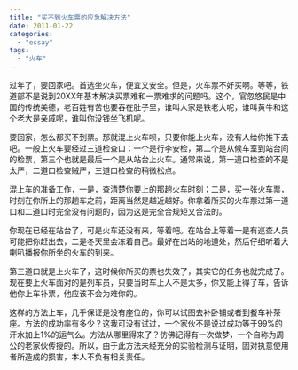 ```yaml
---
title: "买不到火车票的应急解决方法"
date: 2011-01-22
categories: 
  - "essay"
tags: 
  - "火车"
---
```


过年了，要回家吧。首选坐火车，便宜又安全。但是，火车票不好买啊。等等，铁道部不是说到20XX年基本解决买票难和一票难求的问题吗。这个，官忽悠民是中国的传统美德，老百姓有苦也要吞在肚子里，谁叫人家是铁老大呢，谁叫黄牛和这个老大是亲戚呢，谁叫你没钱坐飞机呢。

要回家，怎么都买不到票。那就混上火车呗，只要你能上火车，没有人给你推下去吧。一般上火车要经过三道检查口：一个是行李安检，第二个是从候车室到站台间的检票，第三个也就是最后一个是从站台上火车。通常来说，第一道口检查的不是太严，二道口检查贼严，三道口检查的稍微松点。

混上车的准备工作，一是，查清楚你要上的那趟火车时刻；二是，买一张火车票，时刻在你所上的那趟车之前，距离当然是越近越好。你拿着所买的火车票过第一道口和二道口时完全没有问题的，因为这是完全合规矩又合法的。

你现在已经在站台了，可是火车还没有来，等着吧。在站台上等着一是有巡查人员可能把你赶出去，二是冬天里会冻着自己。最好在出站的地道处，然后仔细听着大喇叭播报你所坐的火车的到来。

第三道口就是上火车了，这时候你所买的票也失效了，其实它的任务也就完成了。现在要上火车面对的是列车员，只要当时车上人不是太多，你又能上得了车，告诉他你上车补票，他应该不会为难你的。

这样的方法上车，几乎保证是没有座位的，你可以试图去补卧铺或者到餐车补茶座。方法的成功率有多少？这我可没有试过，一个家伙不是说过成功等于99%的汗水加上1%的运气么。方法从哪里得来了？仿佛记得有一次做梦，一个自称为周公的老家伙传授的。所以，由于此方法未经充分的实验检测与证明，固对执意使用者所造成的损害，本人不负有相关责任。
